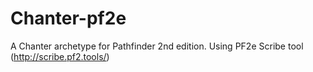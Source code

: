 # Chanter-pf2e
A Chanter archetype for Pathfinder 2nd edition. Using PF2e Scribe tool (http://scribe.pf2.tools/)
